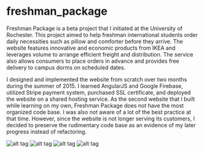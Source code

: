 # freshman_package
Freshman Package is a beta project that I initiated at the University of Rochester. This project aimed to help freshman international students order daily necessities such as pillow and comforter before they arrive. The website features innovative and economic products from IKEA and leverages volume to arrange efficient freight and distribution. The service also allows consumers to place orders in advance and provides free delivery to campus dorms on scheduled dates.

I designed and implemented the website from scratch over two months during the summer of 2015. I learned AngularJS and Google Firebase, utilized Stripe payment system, purchased SSL certificate, and deployed the website on a shared hosting service. As the second website that I built while learning on my own, Freshman Package does not have the most organized code base. I was also not aware of a lot of the best practice at that time. However, since the website is not longer serving its customers, I decided to preserve the rudimentary code base as an evidence of my later progress instead of refactoring.

![alt tag]("https://dbc-devconnect-production.s3.amazonaws.com/uploads/1452217049937/fp1.png")
![alt tag]("https://dbc-devconnect-production.s3.amazonaws.com/uploads/1452217049942/fp2.png")
![alt tag]("https://dbc-devconnect-production.s3.amazonaws.com/uploads/1452217049945/fp3.png")
![alt tag]("https://dbc-devconnect-production.s3.amazonaws.com/uploads/1452217049948/fp4.png")
